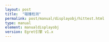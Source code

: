 ```yaml
---
layout: post
title:  "碰撞检测"
permalink: post/manual/displayobj/hittest.html
type: manual
element: manualdisplayobj
version: Egret引擎 v1.x
---
```


